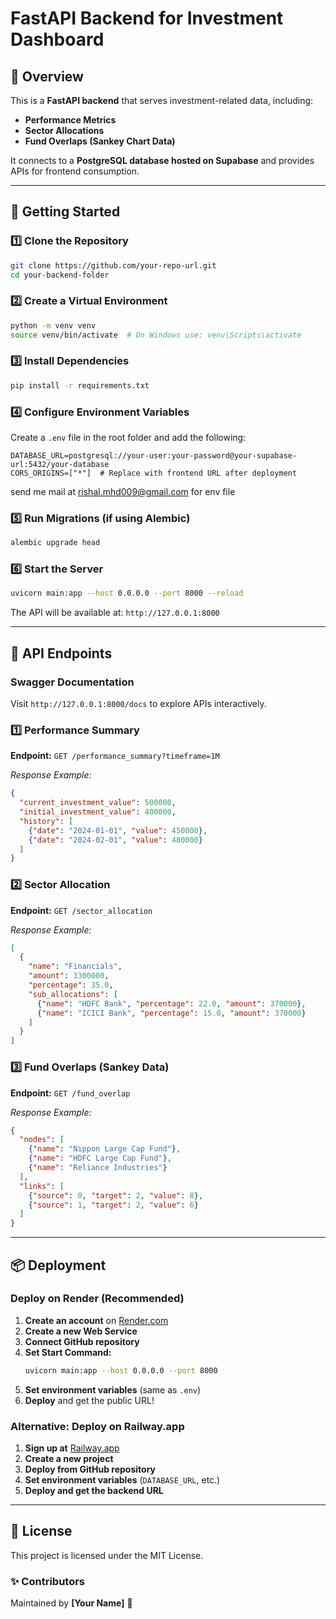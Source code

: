 # FastAPI Backend for Investment Dashboard

## 📌 Overview
This is a **FastAPI backend** that serves investment-related data, including:
- **Performance Metrics**
- **Sector Allocations**
- **Fund Overlaps (Sankey Chart Data)**

It connects to a **PostgreSQL database hosted on Supabase** and provides APIs for frontend consumption.

---

## 🚀 Getting Started
### **1️⃣ Clone the Repository**
```sh
git clone https://github.com/your-repo-url.git
cd your-backend-folder
```

### **2️⃣ Create a Virtual Environment**
```sh
python -m venv venv
source venv/bin/activate  # On Windows use: venv\Scripts\activate
```

### **3️⃣ Install Dependencies**
```sh
pip install -r requirements.txt
```

### **4️⃣ Configure Environment Variables**
Create a `.env` file in the root folder and add the following:
```env
DATABASE_URL=postgresql://your-user:your-password@your-supabase-url:5432/your-database
CORS_ORIGINS=["*"]  # Replace with frontend URL after deployment
```
send me mail at rishal.mhd009@gmail.com for env file

### **5️⃣ Run Migrations (if using Alembic)**
```sh
alembic upgrade head
```

### **6️⃣ Start the Server**
```sh
uvicorn main:app --host 0.0.0.0 --port 8000 --reload
```
The API will be available at: `http://127.0.0.1:8000`

---

## 📡 API Endpoints
### **Swagger Documentation**
Visit `http://127.0.0.1:8000/docs` to explore APIs interactively.

### **1️⃣ Performance Summary**
**Endpoint:** `GET /performance_summary?timeframe=1M`

_Response Example:_
```json
{
  "current_investment_value": 500000,
  "initial_investment_value": 400000,
  "history": [
    {"date": "2024-01-01", "value": 450000},
    {"date": "2024-02-01", "value": 480000}
  ]
}
```

### **2️⃣ Sector Allocation**
**Endpoint:** `GET /sector_allocation`

_Response Example:_
```json
[
  {
    "name": "Financials",
    "amount": 3300000,
    "percentage": 35.0,
    "sub_allocations": [
      {"name": "HDFC Bank", "percentage": 22.0, "amount": 370000},
      {"name": "ICICI Bank", "percentage": 15.0, "amount": 370000}
    ]
  }
]
```

### **3️⃣ Fund Overlaps (Sankey Data)**
**Endpoint:** `GET /fund_overlap`

_Response Example:_
```json
{
  "nodes": [
    {"name": "Nippon Large Cap Fund"},
    {"name": "HDFC Large Cap Fund"},
    {"name": "Reliance Industries"}
  ],
  "links": [
    {"source": 0, "target": 2, "value": 8},
    {"source": 1, "target": 2, "value": 6}
  ]
}
```

---

## 📦 Deployment
### **Deploy on Render (Recommended)**
1. **Create an account** on [Render.com](https://render.com)
2. **Create a new Web Service**
3. **Connect GitHub repository**
4. **Set Start Command:**
   ```sh
   uvicorn main:app --host 0.0.0.0 --port 8000
   ```
5. **Set environment variables** (same as `.env`)
6. **Deploy** and get the public URL!

### **Alternative: Deploy on Railway.app**
1. **Sign up at** [Railway.app](https://railway.app)
2. **Create a new project**
3. **Deploy from GitHub repository**
4. **Set environment variables** (`DATABASE_URL`, etc.)
5. **Deploy and get the backend URL**

---

## 📜 License
This project is licensed under the MIT License.

### ✨ **Contributors**
Maintained by **[Your Name]** 🚀

